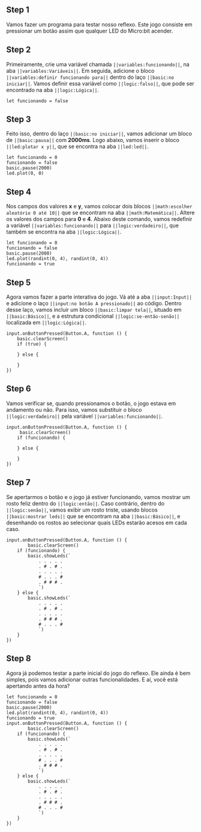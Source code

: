 ## Step 1

Vamos fazer um programa para testar nosso reflexo. Este jogo consiste em pressionar um botão
assim que qualquer LED do Micro:bit acender.

## Step 2

Primeiramente, crie uma variável chamada `||variables:funcionando||`, na aba
`||variables:Variáveis||`. Em seguida, adicione o bloco `||variables:definir funcionando para||` dentro do laço `||basic:no iniciar||`.
Vamos definir essa variável como `||logic:falso||`, que pode ser encontrado na aba `||logic:Lógica||`.

```blocks
let funcionando = false
```

## Step 3

Feito isso, dentro do laço `||basic:no iniciar||`, vamos adicionar um bloco de
`||basic:pausa||` com **2000ms**. Logo abaixo, vamos inserir o bloco `||led:plotar x y||`,
que se encontra na aba `||led:led||`.

```blocks
let funcionando = 0
funcionando = false
basic.pause(2000)
led.plot(0, 0)
```

## Step 4

Nos campos dos valores **x** e **y**, vamos colocar dois blocos `||math:escolher aleatório 0 até 10||` que se encontram na aba `||math:Matemática||`.
Altere os valores dos campos para **0** e **4**.
Abaixo deste comando, vamos redefinir a variável `||variables:funcionando||` para
`||logic:verdadeiro||`, que também se encontra na aba `||logic:Lógica||`.

```blocks
let funcionando = 0
funcionando = false
basic.pause(2000)
led.plot(randint(0, 4), randint(0, 4))
funcionando = true
```

## Step 5

Agora vamos fazer a parte interativa do jogo. Vá até a aba `||input:Input||` e adicione o laço `||input:no botão A pressionado||` ao código.
Dentro desse laço, vamos incluir um bloco `||basic:limpar tela||`, situado em `||basic:Básico||`, e a estrutura condicional `||logic:se-então-senão||` localizada em `||logic:Lógica||`.

```blocks
input.onButtonPressed(Button.A, function () {
    basic.clearScreen()
    if (true) {

    } else {

    }
})
```

## Step 6

Vamos verificar se, quando pressionamos o botão, o jogo estava em andamento ou não.
Para isso, vamos substituir o bloco `||logic:verdadeiro||` pela variável `||variables:funcionando||`.

```blocks
input.onButtonPressed(Button.A, function () {
     basic.clearScreen()
    if (funcionando) {

    } else {

    }
})
```

## Step 7

Se apertarmos o botão e o jogo já estiver funcionando, vamos mostrar um rosto feliz dentro do `||logic:então||`.
Caso contrário, dentro do `||logic:senão||`, vamos exibir um rosto triste, usando blocos `||basic:mostrar leds||`
que se encontram na aba `||basic:Básico||`, e desenhando os rostos ao selecionar quais LEDs estarão acesos em cada caso.

```blocks
input.onButtonPressed(Button.A, function () {
		basic.clearScreen()
    if (funcionando) {
        basic.showLeds(`
            . . . . .
            . # . # .
            . . . . .
            # . . . #
            . # # # .
            `)
    } else {
        basic.showLeds(`
            . . . . .
            . # . # .
            . . . . .
            . # # # .
            # . . . #
            `)
    }
})
```

## Step 8

Agora já podemos testar a parte inicial do jogo do reflexo. Ele ainda é bem simples,
pois vamos adicionar outras funcionalidades. E aí, você está apertando antes da hora?

```blocks
let funcionando = 0
funcionando = false
basic.pause(2000)
led.plot(randint(0, 4), randint(0, 4))
funcionando = true
input.onButtonPressed(Button.A, function () {
		basic.clearScreen()
    if (funcionando) {
        basic.showLeds(`
            . . . . .
            . # . # .
            . . . . .
            # . . . #
            . # # # .
            `)
    } else {
        basic.showLeds(`
            . . . . .
            . # . # .
            . . . . .
            . # # # .
            # . . . #
            `)
    }
})
```
